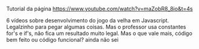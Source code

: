 Tutorial da página https://www.youtube.com/watch?v=maZobR8_8io&t=4s

6 vídeos sobre desenvolvimento do jogo da velha em Javascript. Legalzinho para pegar algumas coisas.
Mas o professor usa constantes for's e if's, não fica um resultado muito legal.
Mas o que vale mais, código bem feito ou código funcional? ainda não sei